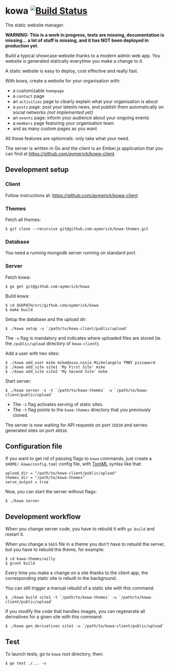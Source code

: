 # kowa [![Build Status](https://secure.travis-ci.org/aymerick/kowa.svg?branch=master)](http://travis-ci.org/aymerick/kowa)

The static website manager.

**WARNING: This is a work in progress, tests are missing, documentation is missing... a lot of stuff is missing, and it has NOT been deployed in production yet.**

Build a typical showcase website thanks to a modern admin web app. You website is generated statically everytime you make a change to it.

A static website is easy to deploy, cost effective and really fast.

With kowa, create a website for your organisation with:

  - a customizable `homepage`
  - a `contact` page
  - an `activities` page to clearly explain what your organisation is about
  - a `posts` page: post your latests news, and publish them automatically on social networks *(not implemented yet)*
  - an `events` page: inform your audience about your ongoing events
  - a `members` page featuring your organisation team
  - and as many custom pages as you want

All these features are optionnals: only take what your need.

The server is written in Go and the client is an Ember.js application that you can find at <https://github.com/aymerick/kowa-client>.


## Development setup

### Client

Follow instructions at: <https://github.com/aymerick/kowa-client>


### Themes

Fetch all themes:

    $ git clone --recursive git@github.com:aymerick/kowa-themes.git


### Database

You need a running mongodb server running on standard port.


### Server

Fetch kowa:

    $ go get git@github.com:aymerick/kowa

Build kowa:

    $ cd $GOPATH/src/github.com/aymerick/kowa
    $ make build

Setup the database and the upload dir:

    $ ./kowa setup -u `/path/to/kowa-client/public/upload`

The `-u` flag is mandatory and indicates where uploaded files are stored (ie. the `/public/upload` directory of `kowa-client`).

Add a user with two sites:

    $ ./kowa add_user mike mike@asso.ninja Michelangelo TMNT pizzaword
    $ ./kowa add_site site1 'My First Site' mike
    $ ./kowa add_site site2 'My Second Site' mike

Start server:

    $ ./kowa server -s -t `/path/to/kowa-themes` -u `/path/to/kowa-client/public/upload`

  - The `-s` flag activates serving of static sites.
  - The `-t` flag points to the `kowa-themes` directory that you previously cloned.

The server is now waiting for API requests on port `35830` and serves generated sites on port `48910`.


## Configuration file

If you want to get rid of passing flags to `kowa` commands, just create a `$HOME/.kowa/config.toml` config file, with [TomML](https://github.com/toml-lang/toml) syntax like that:

    upload_dir = "/path/to/kowa-client/public/upload"
    themes_dir = "/path/to/kowa-themes"
    serve_output = true

Now, you can start the server without flags:

    $ ./kowa server


## Development workflow

When you change server code, you have to rebuild it with `go build` and restart it.

When you change a `SASS` file in a theme you don't have to rebuild the server, but you have to rebuild the theme, for example:

    $ cd kowa-themes/willy
    $ grunt build

Every time you make a change on a site thanks to the client app, the corresponding static site is rebuilt in the background.

You can still trigger a manual rebuild of a static site with this command:

    $ ./kowa build site1 -t `/path/to/kowa-themes` -u `/path/to/kowa-client/public/upload`

If you modify the code that handles images, you can regenerate all derivatives for a given site with this command:

    $ ./kowa gen_derivatives site1 -u `/path/to/kowa-client/public/upload`


## Test

To launch tests, go to `kowa` root directory, then:

    $ go test ./... -v
